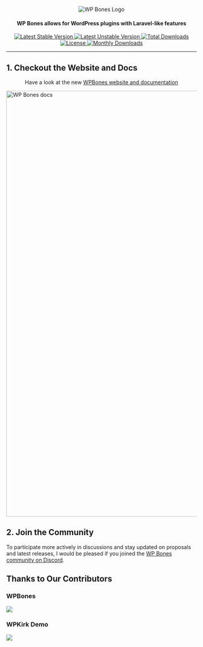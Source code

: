 <p align="center">
  <img src="https://github.com/wpbones/WPBones/assets/432181/13e0e825-9b0d-44c2-a77d-1baad88a1070" alt="WP Bones Logo" />
</p>

<h4 align="center">
  WP Bones allows for WordPress plugins with Laravel-like features
</h4>

<p align="center">

  <a href="https://packagist.org/packages/wpbones/wpbones">
  <img src="https://poser.pugx.org/wpbones/wpbones/v/stable?style=for-the-badge" alt="Latest Stable Version" />
  </a>

  <a href="https://packagist.org/packages/wpbones/wpbones">
  <img src="https://poser.pugx.org/wpbones/wpbones/v/unstable?style=for-the-badge" alt="Latest Unstable Version" />
  </a>

  <a href="https://packagist.org/packages/wpbones/wpbones">
  <img src="https://poser.pugx.org/wpbones/wpbones/downloads?style=for-the-badge" alt="Total Downloads" />
  </a>

  <a href="https://packagist.org/packages/wpbones/wpbones">
  <img src="https://poser.pugx.org/wpbones/wpbones/license?style=for-the-badge" alt="License" />
  </a>

  <a href="https://packagist.org/packages/wpbones/wpbones">
  <img src="https://poser.pugx.org/wpbones/wpbones/d/monthly?style=for-the-badge" alt="Monthly Downloads" />
  </a>

</p>

<hr/>

## 1. Checkout the Website and Docs

<p align="center">
Have a look at the new <a href="https://wpbones.vercel.app">WPBones website and documentation</a>
</p>

<img width="1127" alt="WP Bones docs" src="https://github.com/user-attachments/assets/e268fcd8-592c-4c21-bf08-94fe01a8113a">

## 2. Join the Community

To participate more actively in discussions and stay updated on proposals and latest releases, I would be pleased if you joined the [WP Bones community on Discord](https://discord.gg/5bdVyycU8F).

## Thanks to Our Contributors

### WPBones

<a href="https://github.com/wpbones/wpbones/graphs/contributors">
  <img src="https://contrib.rocks/image?repo=wpbones/wpbones" />
</a>

### WPKirk Demo

<a href="https://github.com/wpbones/wpkirk/graphs/contributors">
  <img src="https://contrib.rocks/image?repo=wpbones/wpkirk" />
</a>
